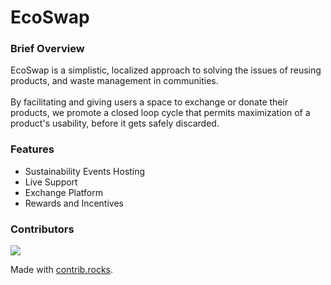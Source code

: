 # EcoSwap
### Brief Overview
EcoSwap is a simplistic, localized approach to solving the issues of reusing products, and waste management in communities.
<br> <br>
By facilitating and giving users a space to exchange or donate their products, we promote a closed loop cycle that permits maximization of a product's usability, before it gets safely discarded.

### Features
- Sustainability Events Hosting
- Live Support
- Exchange Platform
- Rewards and Incentives


### Contributors
<a href="https://github.com/xiaoxinny/EcoSwap/graphs/contributors">
  <img src="https://contrib.rocks/image?repo=xiaoxinny/EcoSwap" />
</a>

Made with [contrib.rocks](https://contrib.rocks).